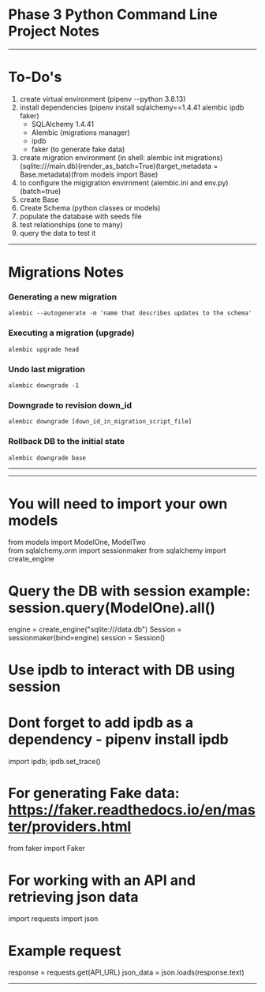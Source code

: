 # Phase 3 Python Command Line Project Notes

-------------------------------------------------------------------------------------
# To-Do's
1. create virtual environment (pipenv --python 3.8.13)
2. install dependencies (pipenv install sqlalchemy==1.4.41 alembic ipdb faker)
    - SQLAlchemy 1.4.41
    - Alembic (migrations manager)
    - ipdb
    - faker (to generate fake data)
3. create migration environment (in shell: alembic init migrations)
(sqlite:///main.db)(render_as_batch=True)(target_metadata = Base.metadata)(from models import Base)
4. to configure the migigration envirnment (alembic.ini and env.py) (batch=true)
5. create Base
6. Create Schema (python classes or models)
7. populate the database with seeds file
8. test relationships (one to many)
9. query the data to test it 



-------------------------------------------------------------------------------------
# Migrations Notes

### Generating a new migration

`alembic --autogenerate -m 'name that describes updates to the schema'`

### Executing a migration (upgrade)

`alembic upgrade head`

### Undo last migration

`alembic downgrade -1`

### Downgrade to revision down_id

`alembic downgrade [down_id_in_migration_script_file]`

### Rollback DB to the initial state

`alembic downgrade base`

-------------------------------------------------------------------------------------
-------------------------------------------------------------------------------------
# You will need to import your own models
from models import ModelOne, ModelTwo   
from sqlalchemy.orm import sessionmaker
from sqlalchemy import create_engine

# Query the DB with session example: session.query(ModelOne).all()
engine = create_engine("sqlite:///data.db")
Session = sessionmaker(bind=engine)
session = Session() 

# Use ipdb to interact with DB using session
# Dont forget to add ipdb as a dependency - pipenv install ipdb
import ipdb; ipdb.set_trace() 

# For generating Fake data: https://faker.readthedocs.io/en/master/providers.html
from faker import Faker 

# For working with an API and retrieving json data
import requests
import json

# Example request
response = requests.get(API_URL)
json_data = json.loads(response.text)

-------------------------------------------------------------------------------------